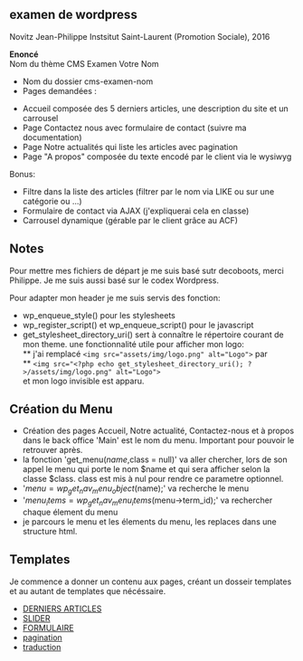 **examen de wordpress**
-----------------------

Novitz Jean-Philippe
Instsitut Saint-Laurent (Promotion Sociale), 2016

**Enoncé**  
Nom du thème CMS Examen Votre Nom  
- Nom du dossier cms-examen-nom  
- Pages demandées :  
+ Accueil composée des 5 derniers articles, une description du site et un carrousel  
+ Page Contactez nous avec formulaire de contact (suivre ma documentation)  
+ Page Notre actualités qui liste les articles avec pagination  
+ Page "A propos" composée du texte encodé par le client via le wysiwyg  
  
Bonus:  
  
- Filtre dans la liste des articles (filtrer par le nom via LIKE ou sur une catégorie ou ...)   
- Formulaire de contact via AJAX (j'expliquerai cela en classe)  
- Carrousel dynamique (gérable par le client grâce au ACF)  

**Notes**  
---------

Pour mettre mes fichiers de départ je me suis basé sutr decoboots, merci Philippe.
Je me suis aussi basé sur le codex Wordpress.  

Pour adapter mon header je me suis servis des fonction:
* wp_enqueue_style() pour les stylesheets  
* wp_register_script() et  wp_enqueue_script() pour le javascript  
* get_stylesheet_directory_uri() sert à connaître le répertoire courant de mon theme. une fonctionnalité utile
pour afficher mon logo:  
** j'ai remplacé `<img src="assets/img/logo.png" alt="Logo">` par  
** `<img src="<?php echo get_stylesheet_directory_uri(); ?>/assets/img/logo.png" alt="Logo">`  
et mon logo invisible est apparu.
  
Création du Menu  
----------------  

* Création des pages Accueil, Notre actualité, Contactez-nous et à propos dans le back office 
  'Main' est le nom du menu.  Important pour pouvoir le retrouver après.  
*  la fonction 'get_menu($name,$class = null)' va aller chercher, lors de son appel le menu qui porte le nom $name
  et qui sera afficher selon la classe $class.  class est mis à nul pour rendre ce parametre optionnel.   
* '$menu = wp_get_nav_menu_object($name);' va recherche le menu  
* '$menu_items = wp_get_nav_menu_items($menu->term_id);' va rechercher chaque élement du menu  
* je parcours le menu et les élements du menu, les replaces dans une structure html.  

Templates  
---------   

Je commence a donner un contenu aux pages, créant un dosseir templates et au autant de templates que nécéssaire.  
 
* [DERNIERS ARTICLES](/Documentation/derniers_posts.md)  
* [SLIDER](/Documentation/slider.md)  
* [FORMULAIRE](/Documentation/formulaire.md)
* [pagination](/Documentation/pagination.md)
* [traduction](/Documentation/traduction.md)



